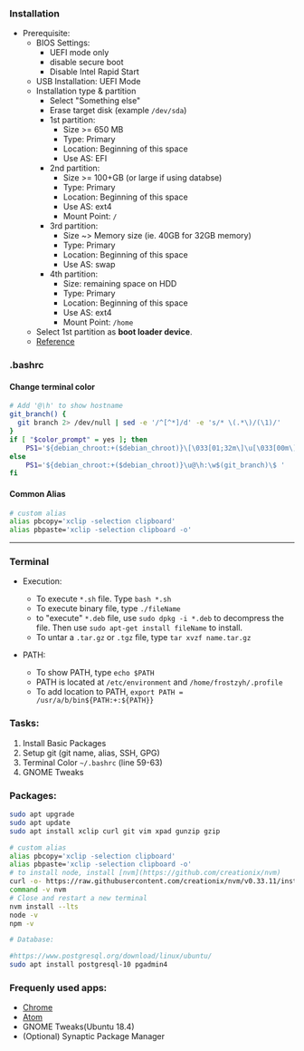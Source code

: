 ### Installation
* Prerequisite:
  * BIOS Settings:
    * UEFI mode only
    * disable secure boot
    * Disable Intel Rapid Start
  * USB Installation: UEFI Mode
  * Installation type & partition
    * Select "Something else"
    * Erase target disk (example `/dev/sda`)
    * 1st partition:
      * Size >= 650 MB
      * Type: Primary
      * Location: Beginning of this space
      * Use AS: EFI
    * 2nd partition:
      * Size >= 100+GB (or large if using databse)
      * Type: Primary
      * Location: Beginning of this space
      * Use AS: ext4
      * Mount Point: `/`
    * 3rd partition:
      * Size ~> Memory size (ie. 40GB for 32GB memory)
      * Type: Primary
      * Location: Beginning of this space
      * Use AS: swap
    * 4th partition:
      * Size: remaining space on HDD
      * Type: Primary
      * Location: Beginning of this space
      * Use AS: ext4
      * Mount Point: `/home`
  * Select 1st partition as **boot loader device**.
  * [Reference](https://askubuntu.com/questions/726972/dual-boot-windows-10-and-linux-ubuntu-on-separate-hard-drives)

### .bashrc
#### Change terminal color
```bash
# Add '@\h' to show hostname
git_branch() {
  git branch 2> /dev/null | sed -e '/^[^*]/d' -e 's/* \(.*\)/(\1)/'
}
if [ "$color_prompt" = yes ]; then
    PS1='${debian_chroot:+($debian_chroot)}\[\033[01;32m\]\u[\033[00m\]:\[\033[01;34m\]\w\[\033[33m\]$(git_branch)\[\033[00m\]\$ '
else
    PS1='${debian_chroot:+($debian_chroot)}\u@\h:\w$(git_branch)\$ '
fi
```
#### Common Alias
```bash
# custom alias
alias pbcopy='xclip -selection clipboard'
alias pbpaste='xclip -selection clipboard -o'
```
---

### Terminal
* Execution:
  * To execute `*.sh` file. Type `bash *.sh`
  * To execute binary file, type `./fileName`
  * to "execute" `*.deb` file, use `sudo dpkg -i *.deb` to decompress the file.
  Then use `sudo apt-get install fileName` to install.
  * To untar a `.tar.gz` or `.tgz` file, type `tar xvzf name.tar.gz`

* PATH:
  * To show PATH, type `echo $PATH`
  * PATH is located at `/etc/environment` and `/home/frostzyh/.profile`
  * To add location to PATH, `export PATH = /usr/a/b/bin${PATH:+:${PATH}}`



### Tasks:
1. Install Basic Packages
2. Setup git (git name, alias, SSH, GPG)
3. Terminal Color `~/.bashrc` (line 59-63)
4. GNOME Tweaks

### Packages:
```bash
sudo apt upgrade
sudo apt update
sudo apt install xclip curl git vim xpad gunzip gzip

# custom alias
alias pbcopy='xclip -selection clipboard'
alias pbpaste='xclip -selection clipboard -o'
# to install node, install [nvm](https://github.com/creationix/nvm)
curl -o- https://raw.githubusercontent.com/creationix/nvm/v0.33.11/install.sh | bash
command -v nvm
# Close and restart a new terminal
nvm install --lts
node -v
npm -v

# Database:

#https://www.postgresql.org/download/linux/ubuntu/
sudo apt install postgresql-10 pgadmin4
```

### Frequenly used apps:
* [Chrome](https://www.google.com/chrome/)
* [Atom](https://atom.io/)
* GNOME Tweaks(Ubuntu 18.4)
* (Optional) Synaptic Package Manager
